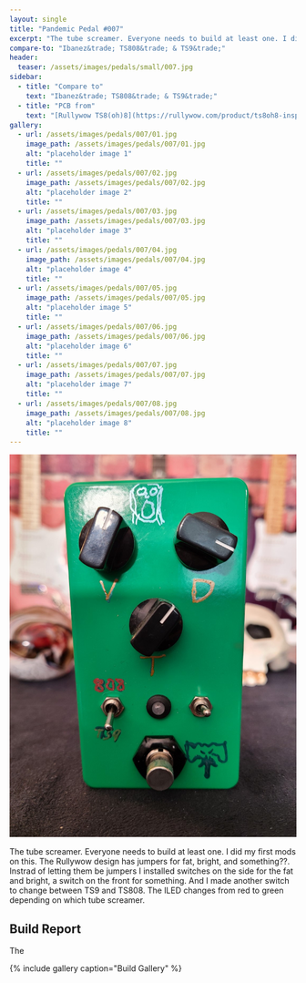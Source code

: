 ```yaml
---
layout: single
title: "Pandemic Pedal #007"
excerpt: "The tube screamer. Everyone needs to build at least one. I did my first mods on this. The Rullywow design has jumpers for fat, bright, and something??. Instrad of letting them be jumpers I installed switches on the side for the fat and bright, a switch on the front for something. And I made another switch to change between TS9 and TS808. The lLED changes from red to green depending on which tube screamer."
compare-to: "Ibanez&trade; TS808&trade; & TS9&trade;"
header:
  teaser: /assets/images/pedals/small/007.jpg
sidebar:
  - title: "Compare to"
    text: "Ibanez&trade; TS808&trade; & TS9&trade;"
  - title: "PCB from"
    text: "[Rullywow TS8(oh)8](https://rullywow.com/product/ts8oh8-inspired-ibanez-ts808-ts9/)"
gallery:
  - url: /assets/images/pedals/007/01.jpg
    image_path: /assets/images/pedals/007/01.jpg
    alt: "placeholder image 1"
    title: ""
  - url: /assets/images/pedals/007/02.jpg
    image_path: /assets/images/pedals/007/02.jpg
    alt: "placeholder image 2"
    title: ""
  - url: /assets/images/pedals/007/03.jpg
    image_path: /assets/images/pedals/007/03.jpg
    alt: "placeholder image 3"
    title: ""
  - url: /assets/images/pedals/007/04.jpg
    image_path: /assets/images/pedals/007/04.jpg
    alt: "placeholder image 4"
    title: ""
  - url: /assets/images/pedals/007/05.jpg
    image_path: /assets/images/pedals/007/05.jpg
    alt: "placeholder image 5"
    title: ""
  - url: /assets/images/pedals/007/06.jpg
    image_path: /assets/images/pedals/007/06.jpg
    alt: "placeholder image 6"
    title: ""
  - url: /assets/images/pedals/007/07.jpg
    image_path: /assets/images/pedals/007/07.jpg
    alt: "placeholder image 7"
    title: ""
  - url: /assets/images/pedals/007/08.jpg
    image_path: /assets/images/pedals/007/08.jpg
    alt: "placeholder image 8"
    title: ""
---
```


![header](/assets/images/pedals/007.jpg)

The tube screamer. Everyone needs to build at least one. I did my first mods on this. The Rullywow design has jumpers for fat, bright, and something??. Instrad of letting them be jumpers I installed switches on the side for the fat and bright, a switch on the front for something. And I made another switch to change between TS9 and TS808. The lLED changes from red to green depending on which tube screamer.

## Build Report ##

The 

{% include gallery caption="Build Gallery" %}
